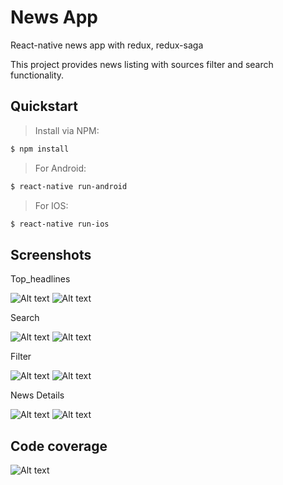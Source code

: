 # News App
React-native news app with redux, redux-saga

This project provides news listing with sources filter and search functionality.

## Quickstart
> Install via NPM:
```bash
$ npm install
```
> For Android: 
```bash
$ react-native run-android
```
> For IOS:
```bash
$ react-native run-ios
```

## Screenshots 

Top_headlines

![Alt text](/docs/1.Top_headlines.png?raw=true "Top Headlines") ![Alt text](/docs/ios_top_headlines.png?raw=true "Top Headlines")

Search

![Alt text](/docs/2.search.png?raw=true "Search News") ![Alt text](/docs/ios_search.png?raw=true "Search News")

Filter

![Alt text](/docs/3.Filter.png?raw=true "Filter by Source") ![Alt text](/docs/ios_filter.png?raw=true "Filter by Source")

News Details

![Alt text](/docs/4.NewsDetail.png?raw=true "Filter by Source") ![Alt text](/docs/ios_details.png?raw=true "Filter by Source")

## Code coverage

![Alt text](/docs/TestCaseCoverage.JPG?raw=true "Code Coverage")
